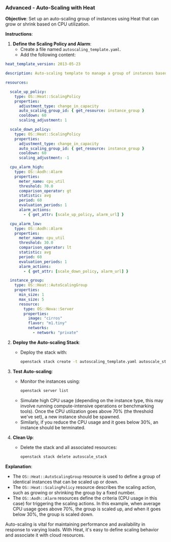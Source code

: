 ### Advanced - Auto-Scaling with Heat

**Objective**: Set up an auto-scaling group of instances using Heat that can grow or shrink based on CPU utilization.

**Instructions**:

1. **Define the Scaling Policy and Alarm**:
    - Create a file named `autoscaling_template.yaml`.
    - Add the following content:

```yaml
heat_template_version: 2013-05-23

description: Auto-scaling template to manage a group of instances based on CPU utilization

resources:

  scale_up_policy:
    type: OS::Heat::ScalingPolicy
    properties:
      adjustment_type: change_in_capacity
      auto_scaling_group_id: { get_resource: instance_group }
      cooldown: 60
      scaling_adjustment: 1

  scale_down_policy:
    type: OS::Heat::ScalingPolicy
    properties:
      adjustment_type: change_in_capacity
      auto_scaling_group_id: { get_resource: instance_group }
      cooldown: 60
      scaling_adjustment: -1

  cpu_alarm_high:
    type: OS::Aodh::Alarm
    properties:
      meter_name: cpu_util
      threshold: 70.0
      comparison_operator: gt
      statistic: avg
      period: 60
      evaluation_periods: 1
      alarm_actions:
        - { get_attr: [scale_up_policy, alarm_url] }

  cpu_alarm_low:
    type: OS::Aodh::Alarm
    properties:
      meter_name: cpu_util
      threshold: 30.0
      comparison_operator: lt
      statistic: avg
      period: 60
      evaluation_periods: 1
      alarm_actions:
        - { get_attr: [scale_down_policy, alarm_url] }

  instance_group:
    type: OS::Heat::AutoScalingGroup
    properties:
      min_size: 1
      max_size: 5
      resource:
        type: OS::Nova::Server
        properties:
          image: "cirros"
          flavor: "m1.tiny"
          networks:
            - network: "private"
```

2. **Deploy the Auto-scaling Stack**:
    - Deploy the stack with:
      ```bash
      openstack stack create -t autoscaling_template.yaml autoscale_stack
      ```

3. **Test Auto-scaling**:
    - Monitor the instances using:
      ```bash
      openstack server list
      ```
    - Simulate high CPU usage (depending on the instance type, this may involve running compute-intensive operations or benchmarking tools). Once the CPU utilization goes above 70% (the threshold we've set), a new instance should be spawned.
    - Similarly, if you reduce the CPU usage and it goes below 30%, an instance should be terminated.

4. **Clean Up**:
    - Delete the stack and all associated resources:
      ```bash
      openstack stack delete autoscale_stack
      ```

**Explanation**:
- The `OS::Heat::AutoScalingGroup` resource is used to define a group of identical instances that can be scaled up or down.
- The `OS::Heat::ScalingPolicy` resource describes the scaling action, such as growing or shrinking the group by a fixed number.
- The `OS::Aodh::Alarm` resources define the criteria (CPU usage in this case) for triggering the scaling actions. In this example, when average CPU usage goes above 70%, the group is scaled up, and when it goes below 30%, the group is scaled down.

Auto-scaling is vital for maintaining performance and availability in response to varying loads. With Heat, it's easy to define scaling behavior and associate it with cloud resources.